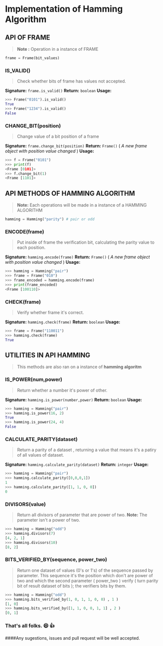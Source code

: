 # Implementation of Hamming Algorithm

## API OF FRAME

> **Note :** Operation in a instance of FRAME

```python
frame = Frame(bit_values)
```

### IS_VALID()

> Check whether bits of frame has values not accepted.

**Signature:** ```frame.is_valid()```
**Return:** ```boolean```
**Usage:**

```python
>>> Frame("0101").is_valid()
True
>>> Frame("1234").is_valid()
False
```

### CHANGE_BIT(position)

> Change value of a bit position of a frame

**Signature:** ```frame.change_bit(position)```
**Return:** ```Frame()``` ( _A new frame object with position value changed_ )
**Usage:**

```python
>>> f = Frame("0101")
>>> print(f)
<Frame [0101]>
>>> f.change_bit(1)
<Frame [1101]>
```

## API METHODS OF HAMMING ALGORITHM

> **Note:** Each operations will be made in a instance of a HAMMING ALGORITHM

```python
hamming = Hamming("parity") # pair or odd
```

### ENCODE(frame)

> Put inside of frame the verification bit, calculating the parity value to each position.

**Signature:** ```hamming.encode(frame)```
**Return:** ```Frame()``` ( _A new frame object with position value changed_ )
**Usage:**

```python
>>> hamming = Hamming("pair")
>>> frame = Frame("010")
>>> frame_encoded = hamming.encode(frame)
>>> print(frame_encoded)
<Frame [100110]>
```

### CHECK(frame)

> Verify whether frame it's correct.

**Signature:** ```hamming.check(frame)```
**Return:** ```boolean```
**Usage:**

```python
>>> frame = Frame("110011")
>>> hamming.check(frame)
True
```

## UTILITIES IN API HAMMING

> This methods are also ran on a instance of **hamming algoritm**

### IS_POWER(num,power)

> Return whether a number it's power of other.

**Signature:** ```hamming.is_power(number,power)```
**Return:** ```boolean```
**Usage:**

```python
>>> hamming = Hamming("pair")
>>> hamming.is_power(16, 2)
True
>>> hamming.is_power(24, 4)
False
```

### CALCULATE_PARITY(dataset)

> Return a parity of a dataset , returning a value that means it's a patiry of all values of dataset.

**Signature:** ```hamming.calculate_parity(dataset)```
**Return:** ```integer```
**Usage:**

```python
>>> hamming = Hamming("pair")
>>> hamming.calculate_parity([0,0,0,1])
1
>>> hamming.calculate_parity([1, 1, 0, 0])
0
```

### DIVISORS(value)

>Return all divisors of parameter that are power of two. 
>**Note:** The parameter isn't a power of two.

```python
>>> hamming = Hamming("odd")
>>> hamming.divisors(7)
[4, 2, 1]
>>> hamming.divisors(10)
[8, 2]
```

### BITS_VERIFIED_BY(sequence, power_two)

> Return one dataset of values (0's or 1's) of the sequence passed by parameter. This sequence it's the position which don't are power of two and which the second parameter ( power_two ) verify ( turn parity bit of result dataset of bits ); the verifiers bits by them.

```python
>>> hamming = Hamming("odd")
>>> hamming.bits_verified_by(1, 0, 1, 1, 0, 0) , 1 )
[1, 0]
>>> hamming.bits_verified_by([1, 1, 0, 0, 1, 1] , 2 )
[0, 1]
```

### That's all folks. :smile: :+1:
####Any sugestions, issues and pull request will be well accepted.